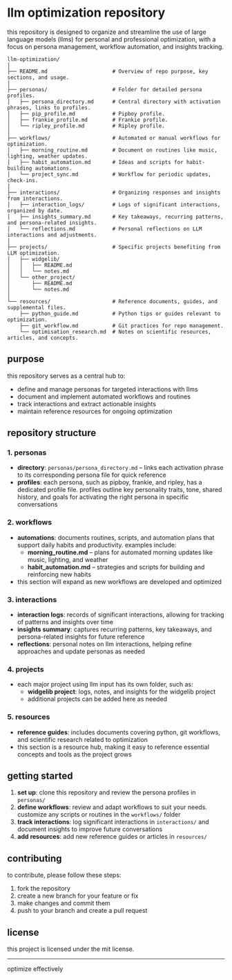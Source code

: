 # llm optimization repository

this repository is designed to organize and streamline the use of large language models (llms) for personal and professional optimization, with a focus on persona management, workflow automation, and insights tracking.
```
llm-optimization/
│
├── README.md                     # Overview of repo purpose, key sections, and usage.
│
├── personas/                     # Folder for detailed persona profiles.
│   ├── persona_directory.md      # Central directory with activation phrases, links to profiles.
│   ├── pip_profile.md            # Pipboy profile.
│   ├── frankie_profile.md        # Frankie profile.
│   └── ripley_profile.md         # Ripley profile.
│
├── workflows/                    # Automated or manual workflows for optimization.
│   ├── morning_routine.md        # Document on routines like music, lighting, weather updates.
│   ├── habit_automation.md       # Ideas and scripts for habit-building automations.
│   └── project_sync.md           # Workflow for periodic updates, check-ins.
│
├── interactions/                 # Organizing responses and insights from interactions.
│   ├── interaction_logs/         # Logs of significant interactions, organized by date.
│   ├── insights_summary.md       # Key takeaways, recurring patterns, and persona-related insights.
│   └── reflections.md            # Personal reflections on LLM interactions and adjustments.
│
├── projects/                     # Specific projects benefiting from LLM optimization.
│   ├── widgelib/
│   │   ├── README.md
│   │   └── notes.md
│   └── other_project/
│       ├── README.md
│       └── notes.md
│
└── resources/                    # Reference documents, guides, and supplemental files.
    ├── python_guide.md           # Python tips or guides relevant to optimization.
    ├── git_workflow.md           # Git practices for repo management.
    └── optimisation_research.md  # Notes on scientific resources, articles, and concepts.
```

## purpose

this repository serves as a central hub to:
- define and manage personas for targeted interactions with llms
- document and implement automated workflows and routines
- track interactions and extract actionable insights
- maintain reference resources for ongoing optimization

## repository structure

### 1. personas
   - **directory**: `personas/persona_directory.md` – links each activation phrase to its corresponding persona file for quick reference
   - **profiles**: each persona, such as pipboy, frankie, and ripley, has a dedicated profile file. profiles outline key personality traits, tone, shared history, and goals for activating the right persona in specific conversations
   
### 2. workflows
   - **automations**: documents routines, scripts, and automation plans that support daily habits and productivity. examples include:
     - **morning_routine.md** – plans for automated morning updates like music, lighting, and weather
     - **habit_automation.md** – strategies and scripts for building and reinforcing new habits
   - this section will expand as new workflows are developed and optimized

### 3. interactions
   - **interaction logs**: records of significant interactions, allowing for tracking of patterns and insights over time
   - **insights summary**: captures recurring patterns, key takeaways, and persona-related insights for future reference
   - **reflections**: personal notes on llm interactions, helping refine approaches and update personas as needed

### 4. projects
   - each major project using llm input has its own folder, such as:
     - **widgelib project**: logs, notes, and insights for the widgelib project
     - additional projects can be added here as needed

### 5. resources
   - **reference guides**: includes documents covering python, git workflows, and scientific research related to optimization
   - this section is a resource hub, making it easy to reference essential concepts and tools as the project grows

## getting started

1. **set up**: clone this repository and review the persona profiles in `personas/`
2. **define workflows**: review and adapt workflows to suit your needs. customize any scripts or routines in the `workflows/` folder
3. **track interactions**: log significant interactions in `interactions/` and document insights to improve future conversations
4. **add resources**: add new reference guides or articles in `resources/`

## contributing

to contribute, please follow these steps:
1. fork the repository
2. create a new branch for your feature or fix
3. make changes and commit them
4. push to your branch and create a pull request

## license

this project is licensed under the mit license.

---

optimize effectively
